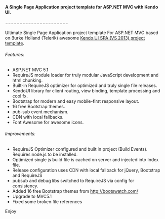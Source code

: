 #### A Single Page Application project template for ASP.NET MVC with Kendo UI.
======================


Ultimate Single Page Application project template For ASP.NET MVC based on Burke Holland (Telerik) awesome 
[Kendo UI SPA (VS 2013) project template](http://visualstudiogallery.msdn.microsoft.com/924c3074-ceab-4be4-87e1-e9e4fd4b6d61?SRC=VSIDE).

###### Features:

- ASP.NET MVC 5.1
- RequireJS module loader for truly modular JavaScript development and html chunking.
- Built-in RequireJS optimizer for optimized and truly single file releases.
- KendoUI library for client routing, view binding, template processing and cool fx.
- Bootstrap for modern and easy mobile-first responsive layout.
- 16 free Bootstrap themes.
- pub-sub event mechanism.
- CDN with local fallbacks.
- Font Awesome for awesome icons.

###### Improvements:

- RequireJS Optimizer configured and built in project (Build Events). Requires node.js to be installed.
- Optimized single js build file is cached on server and injected into Index file.
- Release configuration uses CDN with local fallback for jQuery, Bootstrap and RequireJS
- pubsub and debug libs switched to RequireJS via config for consistency.
- Added 16 free Bootstrap themes from http://bootswatch.com/
- Upgrade to MVC5.1
- Fixed some broken file references

Enjoy

